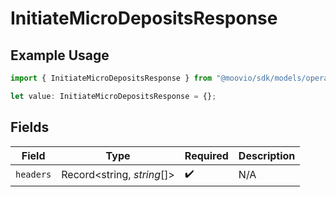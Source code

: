 # InitiateMicroDepositsResponse

## Example Usage

```typescript
import { InitiateMicroDepositsResponse } from "@moovio/sdk/models/operations";

let value: InitiateMicroDepositsResponse = {};
```

## Fields

| Field                      | Type                       | Required                   | Description                |
| -------------------------- | -------------------------- | -------------------------- | -------------------------- |
| `headers`                  | Record<string, *string*[]> | :heavy_check_mark:         | N/A                        |
